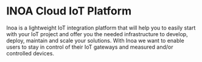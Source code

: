 # INOA Cloud IoT Platform

Inoa is a lightweight IoT integration platform that
will help you to easily start with your IoT project and offer you the needed infrastructure to develop, deploy, maintain
and scale your solutions. With Inoa we want to enable users to stay in control of their IoT gateways and measured and/or
controlled devices.

